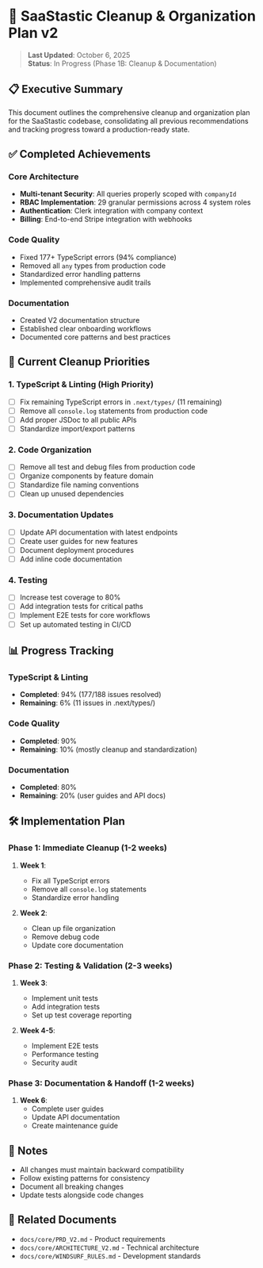 # 🧹 SaaStastic Cleanup & Organization Plan v2

> **Last Updated**: October 6, 2025  
> **Status**: In Progress (Phase 1B: Cleanup & Documentation)

## 📋 Executive Summary

This document outlines the comprehensive cleanup and organization plan for the SaaStastic codebase, consolidating all previous recommendations and tracking progress toward a production-ready state.

## ✅ Completed Achievements

### Core Architecture
- **Multi-tenant Security**: All queries properly scoped with `companyId`
- **RBAC Implementation**: 29 granular permissions across 4 system roles
- **Authentication**: Clerk integration with company context
- **Billing**: End-to-end Stripe integration with webhooks

### Code Quality
- Fixed 177+ TypeScript errors (94% compliance)
- Removed all `any` types from production code
- Standardized error handling patterns
- Implemented comprehensive audit trails

### Documentation
- Created V2 documentation structure
- Established clear onboarding workflows
- Documented core patterns and best practices

## 🚧 Current Cleanup Priorities

### 1. TypeScript & Linting (High Priority)
- [ ] Fix remaining TypeScript errors in `.next/types/` (11 remaining)
- [ ] Remove all `console.log` statements from production code
- [ ] Add proper JSDoc to all public APIs
- [ ] Standardize import/export patterns

### 2. Code Organization
- [ ] Remove all test and debug files from production code
- [ ] Organize components by feature domain
- [ ] Standardize file naming conventions
- [ ] Clean up unused dependencies

### 3. Documentation Updates
- [ ] Update API documentation with latest endpoints
- [ ] Create user guides for new features
- [ ] Document deployment procedures
- [ ] Add inline code documentation

### 4. Testing
- [ ] Increase test coverage to 80%
- [ ] Add integration tests for critical paths
- [ ] Implement E2E tests for core workflows
- [ ] Set up automated testing in CI/CD

## 📊 Progress Tracking

### TypeScript & Linting
- **Completed**: 94% (177/188 issues resolved)
- **Remaining**: 6% (11 issues in .next/types/)

### Code Quality
- **Completed**: 90%
- **Remaining**: 10% (mostly cleanup and standardization)

### Documentation
- **Completed**: 80%
- **Remaining**: 20% (user guides and API docs)

## 🛠 Implementation Plan

### Phase 1: Immediate Cleanup (1-2 weeks)
1. **Week 1**:
   - Fix all TypeScript errors
   - Remove all `console.log` statements
   - Standardize error handling

2. **Week 2**:
   - Clean up file organization
   - Remove debug code
   - Update core documentation

### Phase 2: Testing & Validation (2-3 weeks)
1. **Week 3**:
   - Implement unit tests
   - Add integration tests
   - Set up test coverage reporting

2. **Week 4-5**:
   - Implement E2E tests
   - Performance testing
   - Security audit

### Phase 3: Documentation & Handoff (1-2 weeks)
1. **Week 6**:
   - Complete user guides
   - Update API documentation
   - Create maintenance guide

## 📝 Notes
- All changes must maintain backward compatibility
- Follow existing patterns for consistency
- Document all breaking changes
- Update tests alongside code changes

## 🔗 Related Documents
- `docs/core/PRD_V2.md` - Product requirements
- `docs/core/ARCHITECTURE_V2.md` - Technical architecture
- `docs/core/WINDSURF_RULES.md` - Development standards
